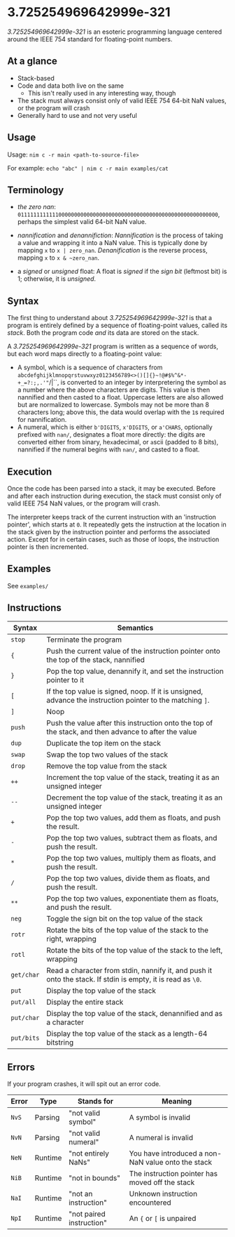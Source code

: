 # 3.725254969642999e-321

*3.725254969642999e-321* is an esoteric programming language centered around the IEEE 754 standard for floating-point numbers.

## At a glance

- Stack-based
- Code and data both live on the same
  - This isn't really used in any interesting way, though
- The stack must always consist only of valid IEEE 754 64-bit NaN values, or the program will crash
- Generally hard to use and not very useful

## Usage

Usage: `nim c -r main <path-to-source-file>`

For example: `echo "abc" | nim c -r main examples/cat`

## Terminology

- *the zero nan*: `0111111111111000000000000000000000000000000000000000000000000000`, perhaps the simplest valid 64-bit NaN value.

- *nannification* and *denannifiction*: *Nannification* is the process of taking a value and wrapping it into a NaN value. This is typically done by mapping `x` to `x | zero_nan`. *Denanification* is the reverse process, mapping `x` to `x & ~zero_nan`.

- a *signed* or *unsigned* float: A float is *signed* if the *sign bit* (leftmost bit) is 1; otherwise, it is *unsigned*.

## Syntax

The first thing to understand about *3.725254969642999e-321* is that a program is entirely defined by a sequence of floating-point values, called its *stack*. Both the program code *and* its data are stored on the stack.

A *3.725254969642999e-321* program is written as a sequence of words, but each word maps directly to a floating-point value:
- A symbol, which is a sequence of characters from `abcdefghijklmnopqrstuvwxyz0123456789<>()[]{}~!@#$%^&*-+_=?:;,.'"`\/|``, is converted to an integer by interpretering the symbol as a number where the above characters are digits. This value is then nannified and then casted to a float. Uppercase letters are also allowed but are normalized to lowercase. Symbols may not be more than 8 characters long; above this, the data would overlap with the `1`s required for nannification.
- A numeral, which is either `b'DIGITS`, `x'DIGITS`, or `a'CHARS`, optionally prefixed with `nan/`, designates a float more directly: the digits are converted either from `b`inary, he`x`adecimal, or `a`scii (padded to 8 bits), nannified if the numeral begins with `nan/`, and casted to a float.

## Execution

Once the code has been parsed into a stack, it may be executed. Before and after each instruction during execution, the stack must consist only of valid IEEE 754 NaN values, or the program will crash.

The interpreter keeps track of the current instruction with an 'instruction pointer', which starts at `0`. It repeatedly gets the instruction at the location in the stack given by the instruction pointer and performs the associated action. Except for in certain cases, such as those of loops, the instruction pointer is then incremented.

## Examples

See `examples/`

## Instructions

|Syntax|Semantics|
|-|-|
|`stop`|Terminate the program|
|`{`|Push the current value of the instruction pointer onto the top of the stack, nannified|
|`}`|Pop the top value, denannify it, and set the instruction pointer to it|
|`[`|If the top value is signed, noop. If it is unsigned, advance the instruction pointer to the matching `]`.|
|`]`|Noop|
|`push`|Push the value after this instruction onto the top of the stack, and then advance to after the value|
|`dup`|Duplicate the top item on the stack|
|`swap`|Swap the top two values of the stack|
|`drop`|Remove the top value from the stack|
|`++`|Increment the top value of the stack, treating it as an unsigned integer|
|`--`|Decrement the top value of the stack, treating it as an unsigned integer|
|`+`|Pop the top two values, add them as floats, and push the result.|
|`-`|Pop the top two values, subtract them as floats, and push the result.|
|`*`|Pop the top two values, multiply them as floats, and push the result.|
|`/`|Pop the top two values, divide them as floats, and push the result.|
|`**`|Pop the top two values, exponentiate them as floats, and push the result.|
|`neg`|Toggle the sign bit on the top value of the stack|
|`rotr`|Rotate the bits of the top value of the stack to the right, wrapping|
|`rotl`|Rotate the bits of the top value of the stack to the left, wrapping|
|`get/char`|Read a character from stdin, nannify it, and push it onto the stack. If stdin is empty, it is read as `\0`.|
|`put`|Display the top value of the stack|
|`put/all`|Display the entire stack|
|`put/char`|Display the top value of the stack, denannified and as a character|
|`put/bits`|Display the top value of the stack as a length-64 bitstring|

## Errors

If your program crashes, it will spit out an error code.

|Error|Type|Stands for|Meaning|
|-|-|-|-|
|`NvS`|Parsing|"not valid symbol"|A symbol is invalid|
|`NvN`|Parsing|"not valid numeral"|A numeral is invalid|
|`NeN`|Runtime|"not entirely NaNs"|You have introduced a non-NaN value onto the stack|
|`NiB`|Runtime|"not in bounds"|The instruction pointer has moved off the stack|
|`NaI`|Runtime|"not an instruction"|Unknown instruction encountered|
|`NpI`|Runtime|"not paired instruction"|An `{` or `[` is unpaired|

